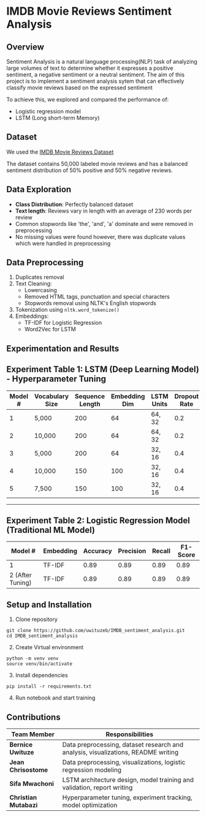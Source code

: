 # IMDB Movie Reviews Sentiment Analysis

## Overview

Sentiment Analysis is a natural language processing(NLP) task of analyzing large volumes of text to determine whether it expresses a positive sentiment, a negative sentiment or a neutral sentiment. The aim of this project is to implement a sentiment analysis sytem that can effectively classify movie reviews based on the expressed sentiment

To achieve this, we explored and compared the performance of:

- Logistic regression model
- LSTM (Long short-term Memory)

## Dataset

We used the [IMDB Movie Reviews Dataset](https://www.kaggle.com/datasets/lakshmi25npathi/imdb-dataset-of-50k-movie-reviews)

The dataset contains 50,000 labeled movie reviews and has a balanced sentiment distribution of 50% positive and 50% negative reviews.

## Data Exploration

- **Class Distribution**: Perfectly balanced dataset
- **Text length**: Reviews vary in length with an average of 230 words per review
- Common stopwords like 'the', 'and', 'a' dominate and were removed in preprocessing
- No missing values were found however, there was duplicate values which were handled in preprocessing

## Data Preprocessing

1. Duplicates removal
2. Text Cleaning:
   - Lowercasing
   - Removed HTML tags, punctuation and special characters
   - Stopwords removal using NLTK's English stopwords
3. Tokenization using `nltk.word_tokenize()`
4. Embeddings:
   - TF-IDF for Logistic Regression
   - Word2Vec for LSTM

## Experimentation and Results

## Experiment Table 1: LSTM (Deep Learning Model) - Hyperparameter Tuning

| Model # | Vocabulary Size | Sequence Length | Embedding Dim | LSTM Units | Dropout Rate | Batch Size | Learning Rate | Accuracy | Precision | Recall | F1-Score |
|---------|------------------|------------------|----------------|-------------|----------------|-------------|----------------|----------|-----------|--------|----------|
| 1       | 5,000            | 200              | 64             | 64, 32      | 0.2            | 64          | 0.0001         | 0.89     | 0.89      | 0.89   | 0.89     |
| 2       | 10,000           | 200              | 64             | 64, 32      | 0.2            | 64          | 0.0001         | 0.54     | 0.57      | 0.54   | 0.48     |
| 3       | 5,000            | 200              | 64             | 32, 16      | 0.4            | 64          | 0.0001         | 0.88     | 0.88      | 0.88   | 0.88     |
| 4       | 10,000           | 150              | 100            | 32, 16      | 0.4            | 64          | 0.0001         | 0.87     | 0.87      | 0.87   | 0.87     |
| 5       | 7,500            | 150              | 100            | 32, 16      | 0.4            | 64          | 0.0001         | 0.85     | 0.85      | 0.85   | 0.85     |

---

## Experiment Table 2: Logistic Regression Model (Traditional ML Model)

| Model # | Embedding | Accuracy | Precision | Recall | F1-Score |
|---------|-----------|----------|-----------|--------|----------|
| 1       | TF-IDF    | 0.89     | 0.89      | 0.89   | 0.89     |
| 2 (After Tuning)      | TF-IDF    | 0.89     | 0.89      | 0.89   | 0.89     |

## Setup and Installation

1. Clone repository

```
git clone https://github.com/uwituzeb/IMDB_sentiment_analysis.git
cd IMDB_sentiment_analysis
```

2. Create Virtual environment

```
python -m venv venv
source venv/bin/activate
```

3. Install dependencies

```
pip install -r requirements.txt
```

4. Run notebook and start training

## Contributions

| Team Member         | Responsibilities                                                                 |
|---------------------|-----------------------------------------------------------------------------------|
| **Bernice Uwituze** | Data preprocessing, dataset research and analysis, visualizations, README writing |
| **Jean Chrisostome**| Data preprocessing, visualizations, logistic regression modeling                  |
| **Sifa Mwachoni**   | LSTM architecture design, model training and validation, report writing           |
| **Christian Mutabazi** | Hyperparameter tuning, experiment tracking, model optimization               |
